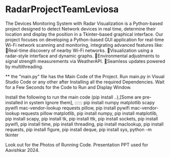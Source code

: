 # RadarProjectTeamLeviosa
The Devices Monitoring System with Radar Visualization is a Python-based project designed to detect Network devices in real time, determine their location and display the position in a Tkinter-based graphical interface.
Our project focuses on developing a Python-based GUI application for real-time Wi-Fi network scanning and monitoring, integrating advanced features like:
🔸Real-time discovery of nearby Wi-Fi networks.
🔸Visualization using a radar-style interface and dynamic graphs.
🔸Environmental adjustments to signal strength measurements via WeatherAPI.
🔸Seamless updates powered by multithreading.

** the "main.py" file has the Main Code of the Project. Run main.py in Visual Studio Code or any other after Installing all the required Dependencies. Wait for a Few Seconds for the Code to Run and Display Window.

Install the following to run the main code (pip install ..),[Some are pre-installed in system Ignore them], ::::::
pip install numpy matplotlib scapy pywifi mac-vendor-lookup requests pillow,
pip install pywifi mac-vendor-lookup requests pillow matplotlib,
pip install numpy,
pip install matplotlib,
pip install scapy,
pip install tk,
pip install ttk,
pip install sockets,
pip install pywifi,
pip install time,
pip install threading,
pip install maclookup,
pip install requests,
pip install figure,
pip install deque,
pip install sys,
python -m tkinter


Look out for the Photos of Running Code.
Presentation PPT used for Aavishkar 2024.
